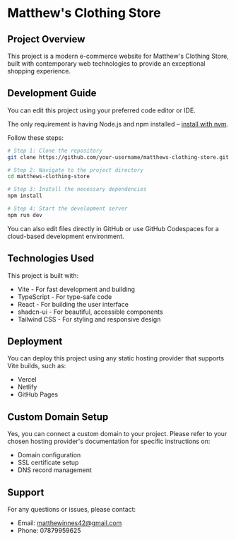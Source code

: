 <style>
h1, h2, h3, h4, h5, h6 {
    color: #000000 !important;
}
</style>

<h1 style="color: #000000 !important">Matthew's Clothing Store</h1>

<h2 style="color: #000000 !important">Project Overview</h2>

This project is a modern e-commerce website for Matthew's Clothing Store, built with contemporary web technologies to provide an exceptional shopping experience.

<h2 style="color: #000000 !important">Development Guide</h2>

You can edit this project using your preferred code editor or IDE.

The only requirement is having Node.js and npm installed – [install with nvm](https://github.com/nvm-sh/nvm#installing-and-updating).

Follow these steps:

```sh
# Step 1: Clone the repository
git clone https://github.com/your-username/matthews-clothing-store.git

# Step 2: Navigate to the project directory
cd matthews-clothing-store

# Step 3: Install the necessary dependencies
npm install

# Step 4: Start the development server
npm run dev
```

You can also edit files directly in GitHub or use GitHub Codespaces for a cloud-based development environment.

<h2 style="color: #000000 !important">Technologies Used</h2>

This project is built with:

- Vite - For fast development and building
- TypeScript - For type-safe code
- React - For building the user interface
- shadcn-ui - For beautiful, accessible components
- Tailwind CSS - For styling and responsive design

<h2 style="color: #000000 !important">Deployment</h2>

You can deploy this project using any static hosting provider that supports Vite builds, such as:

- Vercel
- Netlify
- GitHub Pages

<h2 style="color: #000000 !important">Custom Domain Setup</h2>

Yes, you can connect a custom domain to your project. Please refer to your chosen hosting provider's documentation for specific instructions on:

- Domain configuration
- SSL certificate setup
- DNS record management

<h2 style="color: #000000 !important">Support</h2>

For any questions or issues, please contact:
- Email: matthewinnes42@gmail.com
- Phone: 07879959625
